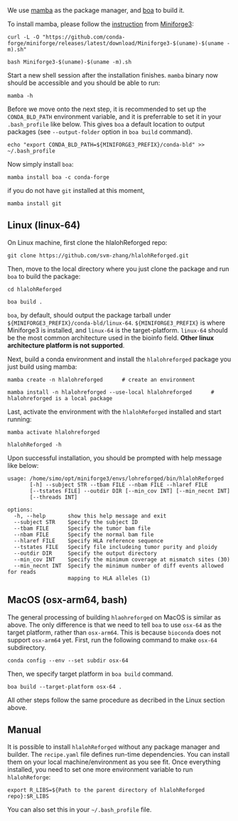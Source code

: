 
We use [mamba](https://github.com/mamba-org/mamba) as the package manager, and [boa](https://github.com/mamba-org/boa) to build it.

To install mamba, please follow the [instruction](https://github.com/conda-forge/miniforge?tab=readme-ov-file#unix-like-platforms-mac-os--linux) from [Miniforge3](https://github.com/conda-forge/miniforge):

```
curl -L -O "https://github.com/conda-forge/miniforge/releases/latest/download/Miniforge3-$(uname)-$(uname -m).sh"

bash Miniforge3-$(uname)-$(uname -m).sh
```

Start a new shell session after the installation finishes. `mamba` binary now should be accessible and you should be able to run:

```
mamba -h
```

Before we move onto the next step, it is recommended to set up the `CONDA_BLD_PATH` environment variable, and it is preferrable to set it in your `.bash_profile` like below. This gives `boa` a default location to output packages (see `--output-folder` option in `boa build` command). 

```
echo "export CONDA_BLD_PATH=${MINIFORGE3_PREFIX}/conda-bld" >> ~/.bash_profile
```

Now simply install `boa`:

```
mamba install boa -c conda-forge
```

if you do not have `git` installed at this moment,

```
mamba install git
```

## Linux (linux-64)

On Linux machine, first clone the hlalohReforged repo:

```
git clone https://github.com/svm-zhang/hlalohReforged.git
```

Then, move to the local directory where you just clone the package and run `boa` to build the package:

```
cd hlalohReforged

boa build . 
```

`boa`, by default, should output the package tarball under `${MINIFORGE3_PREFIX}/conda-bld/linux-64`. `${MINIFORGE3_PREFIX}` is where Miniforge3 is installed, and `linux-64` is the target-platform. `linux-64` should be the most common architecture used in the bioinfo field. __Other linux architecture platform is not supported__.

Next, build a conda environment and install the `hlalohreforged` package you just build using mamba:

```
mamba create -n hlalohreforged      # create an environment

mamba install -n hlalohreforged --use-local hlalohreforged      # hlalohreforged is a local package

```

Last, activate the environment with the `hlalohReforged` installed and start running:

```
mamba activate hlalohreforged

hlalohReforged -h
```

Upon successful installation, you should be prompted with help message like below:

```
usage: /home/simo/opt/miniforge3/envs/lohreforged/bin/hlalohReforged
       [-h] --subject STR --tbam FILE --nbam FILE --hlaref FILE
       [--tstates FILE] --outdir DIR [--min_cov INT] [--min_necnt INT]
       [--threads INT]

options:
  -h, --help       show this help message and exit
  --subject STR    Specify the subject ID
  --tbam FILE      Specify the tumor bam file
  --nbam FILE      Specify the normal bam file
  --hlaref FILE    Specify HLA reference sequence
  --tstates FILE   Specify file includeing tumor purity and ploidy
  --outdir DIR     Specify the output directory
  --min_cov INT    Specify the minimum coverage at mismatch sites (30)
  --min_necnt INT  Specify the minimum number of diff events allowed for reads
                   mapping to HLA alleles (1)
```

## MacOS (osx-arm64, bash)

The general processing of building `hlaohreforged` on MacOS is similar as above. The only difference is that we need to tell `boa` to use `osx-64` as the target platform, rather than `osx-arm64`. This is because `bioconda` does not support `osx-arm64` yet. First, run the following command to make `osx-64` subdirectory.

```
conda config --env --set subdir osx-64
```

Then, we specify target platform in `boa build` command.

```
boa build --target-platform osx-64 . 

```

All other steps follow the same procedure as decribed in the Linux section above.

## Manual

It is possible to install `hlalohReforged` without any package manager and builder. The `recipe.yaml` file defines run-time dependencies. You can install them on your local machine/environment as you see fit. Once everything installed, you need to set one more environment variable to run `hlalohReforge`:

```
export R_LIBS=${Path to the parent directory of hlalohReforged repo}:$R_LIBS
```

You can also set this in your `~/.bash_profile` file. 
